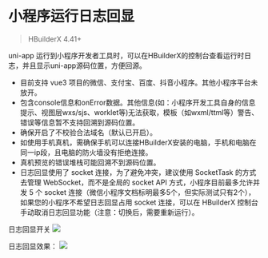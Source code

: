 # 小程序运行日志回显
> HBuilderX 4.41+

uni-app 运行到小程序开发者工具时，可以在HBuilderX的控制台查看运行时日志，并且显示uni-app源码位置，方便回源。
- 目前支持 vue3 项目的微信、支付宝、百度、抖音小程序。其他小程序平台未放开。
- 包含console信息和onError数据。其他信息(如：小程序开发工具自身的信息提示、视图层wxs/sjs、worklet等)无法获取，模板（如wxml/ttml等）警告、错误等信息暂不支持回溯到源码位置。
- 确保开启了不校验合法域名（默认已开启）。
- 如使用手机真机，需确保手机可以连接HBuilderX安装的电脑，手机和电脑在同一ip段，且电脑的防火墙没有拒绝连接。
- 真机预览的错误堆栈可能回溯不到源码位置。
- 日志回显使用了 socket 连接，为了避免冲突，建议使用 SocketTask 的方式去管理 WebSocket，而不是全局的 socket API 方式，小程序目前最多允许并发 5 个 socket 连接（微信小程序文档标明最多5个，但实际测试只有2个），如果您的小程序不希望日志回显占用 socket 连接，可以在 HBuilderX 控制台手动取消日志回显功能（注意：切换后，需要重新运行）。

日志回显开关
![](https://web-ext-storage.dcloud.net.cn/doc/hx/WX20250104-125814@2x_1.png)

日志回显效果：
![](https://web-ext-storage.dcloud.net.cn/hx/05519546-456A-4B0C-AA0E-23199917F7B8.png)
